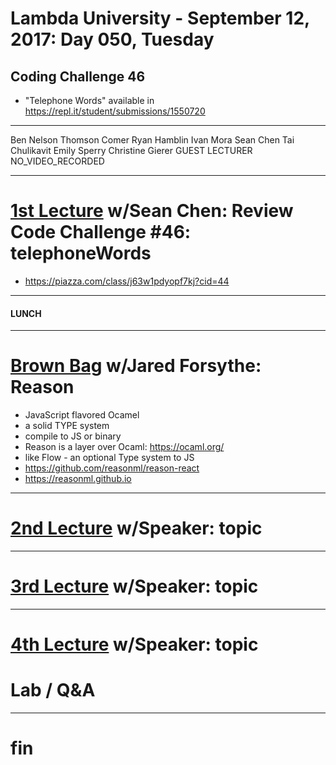# Lambda University - September 12, 2017: Day 050, Tuesday
## Coding Challenge 46
- "Telephone Words" available in https://repl.it/student/submissions/1550720
***
Ben Nelson
Thomson Comer
Ryan Hamblin
Ivan Mora
Sean Chen
Tai Chulikavit
Emily Sperry
Christine Gierer
GUEST LECTURER
NO_VIDEO_RECORDED
***
# [1st Lecture](https://youtu.be/iI-h7_L7Lnc) w/Sean Chen: Review Code Challenge #46: telephoneWords
- https://piazza.com/class/j63w1pdyopf7kj?cid=44

***
#### LUNCH
***
# [Brown Bag](VIDEO_RECORDED_NOT_POSTED) w/Jared Forsythe: Reason
- JavaScript flavored Ocamel
- a solid TYPE system
- compile to JS or binary
- Reason is a layer over Ocaml: https://ocaml.org/
- like Flow - an optional Type system to JS
- https://github.com/reasonml/reason-react
- https://reasonml.github.io

***
# [2nd Lecture](VIDEO_RECORDED_NOT_POSTED) w/Speaker: topic
***
# [3rd Lecture](VIDEO_RECORDED_NOT_POSTED) w/Speaker: topic
***
# [4th Lecture](VIDEO_RECORDED_NOT_POSTED) w/Speaker: topic
# Lab / Q&A
***
# fin
